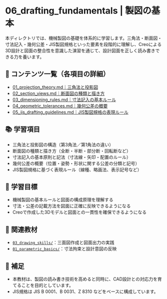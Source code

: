 # 06_drafting_fundamentals | 製図の基本

本ディレクトリでは、機械製図の基礎を体系的に学習します。三角法・断面図・寸法記入・幾何公差・JIS製図規格といった要素を段階的に理解し、Creoによる3D設計と図面の整合性を意識した演習を通じて、設計図面を正しく読み書きできる力を養います。

## 📂 コンテンツ一覧（各項目の詳細）

- [01_projection_theory.md｜三角法と投影図](01_projection_theory.md)
- [02_section_views.md｜断面図の種類と描き方](02_section_views.md)
- [03_dimensioning_rules.md｜寸法記入の基本ルール](03_dimensioning_rules.md)
- [04_geometric_tolerances.md｜幾何公差の概要](04_geometric_tolerances.md)
- [05_jis_drafting_guidelines.md｜JIS製図規格の表現ルール](05_jis_drafting_guidelines.md)

## 📚 学習項目

- 三角法と投影図の構造（第3角法／第1角法の違い）
- 断面図の種類と描き方（全断・半断・部分断・回転断など）
- 寸法記入の基本原則と記法（寸法線・矢印・配置のルール）
- 幾何公差の概要（位置・姿勢・形状に関する公差の分類と記号）
- JIS製図規格に基づく表現ルール（線種、略画法、表示記号など）

## 🎯 学習目標

- 機械製図の基本ルールと図面の構成原理を理解する
- 寸法・公差の記載方法を図面に正確に反映できるようになる
- Creoで作成した3Dモデルと図面との一貫性を確保できるようになる

## 🔗 関連教材

- [`03_drawing_skills/`](../03_drawing_skills/)：三面図作成と図面出力の実践
- [`01_parametric_basics/`](../01_parametric_basics/)：寸法拘束と設計意図の反映

## 📝 補足

- 本教材は、製図の読み書き技術を高めると同時に、CAD設計との対応力を育てることを目的としています。
- JIS規格は JIS B 0001、B 0031、Z 8310 などをベースに構成しています。
